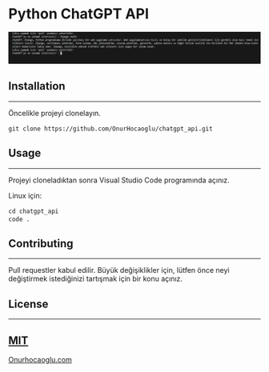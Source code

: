# Python ChatGPT API

![alt text](chatgpt.png)

## Installation
------------------------------------------
Öncelikle projeyi clonelayın.
```
git clone https://github.com/OnurHocaoglu/chatgpt_api.git
```
## Usage
----------------------------------------------------
Projeyi cloneladıktan sonra Visual Studio Code programında açınız.

Linux için:
```
cd chatgpt_api
code .
```
## Contributing
----------------------------------------------------
Pull requestler kabul edilir. Büyük değişiklikler için, lütfen önce neyi değiştirmek istediğinizi tartışmak için bir konu açınız.

## License
---------------------------------------------------------
[MIT](https://choosealicense.com/licenses/mit/)
-----------------------------------------------------
[Onurhocaoglu.com](http://www.onurhocaoglu.com)